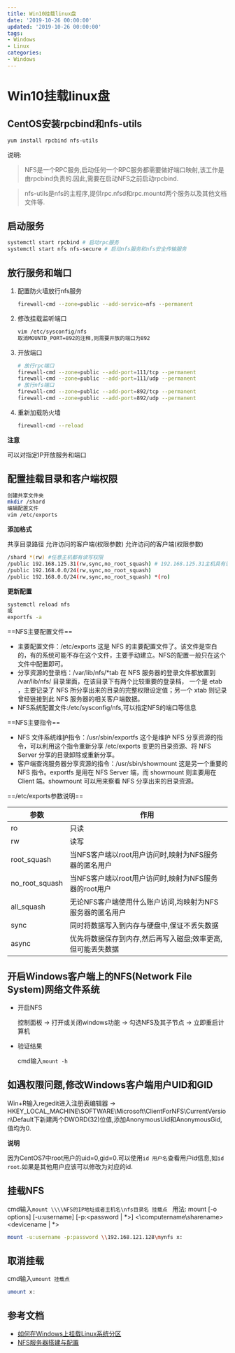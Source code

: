 ```yaml
---
title: Win10挂载linux盘
date: '2019-10-26 00:00:00'
updated: '2019-10-26 00:00:00'
tags:
- Windows
- Linux
categories:
- Windows
---
```

# Win10挂载linux盘

## CentOS安装rpcbind和nfs-utils
```bash
yum install rpcbind nfs-utils
```
说明:
> NFS是一个RPC服务,启动任何一个RPC服务都需要做好端口映射,该工作是由rpcbind负责的.因此,需要在启动NFS之前启动rpcbind.

> nfs-utils是nfs的主程序,提供rpc.nfsd和rpc.mountd两个服务以及其他文档文件等.

## 启动服务
```bash
systemctl start rpcbind # 启动rpc服务
systemctl start nfs nfs-secure # 启动nfs服务和nfs安全传输服务
```

## 放行服务和端口
1. 配置防火墙放行nfs服务

   ```bash
   firewall-cmd --zone=public --add-service=nfs --permanent
   ```

2. 修改挂载监听端口

   ```bash
   vim /etc/sysconfig/nfs
   取消MOUNTD_PORT=892的注释,则需要开放的端口为892
   ```

3. 开放端口

   ```bash
   # 放行rpc端口
   firewall-cmd --zone=public --add-port=111/tcp --permanent
   firewall-cmd --zone=public --add-port=111/udp --permanent
   # 放行nfs端口
   firewall-cmd --zone=public --add-port=892/tcp --permanent
   firewall-cmd --zone=public --add-port=892/udp --permanent
   ```

4. 重新加载防火墙

   ```bash
   firewall-cmd --reload
   ```

**注意**

可以对指定IP开放服务和端口

## 配置挂载目录和客户端权限
```bash
创建共享文件夹
mkdir /shard
编辑配置文件
vim /etc/exports
```
**添加格式**

共享目录路径 允许访问的客户端(权限参数) 允许访问的客户端(权限参数)
```bash
/shard *(rw) #任意主机都有读写权限
/public 192.168.125.31(rw,sync,no_root_squash) # 192.168.125.31主机具有读写权限,并且使用root用户登录时,具有root权限
/public 192.168.0.0/24(rw,sync,no_root_squash)
/public 192.168.0.0/24(rw,sync,no_root_squash) *(ro)
```
**更新配置**

```bash
systemctl reload nfs
或
exportfs -a
```
==NFS主要配置文件==
- 主要配置文件：/etc/exports
这是 NFS 的主要配置文件了。该文件是空白的，有的系统可能不存在这个文件，主要手动建立。NFS的配置一般只在这个文件中配置即可。
- 分享资源的登录档：/var/lib/nfs/*tab
在 NFS 服务器的登录文件都放置到 /var/lib/nfs/ 目录里面，在该目录下有两个比较重要的登录档， 一个是 etab ，主要记录了 NFS 所分享出来的目录的完整权限设定值；另一个 xtab 则记录曾经链接到此 NFS 服务器的相关客户端数据。
- NFS系统配置文件:/etc/sysconfig/nfs,可以指定NFS的端口等信息

==NFS主要指令==
- NFS 文件系统维护指令：/usr/sbin/exportfs
这个是维护 NFS 分享资源的指令，可以利用这个指令重新分享 /etc/exports 变更的目录资源、将 NFS Server 分享的目录卸除或重新分享。
- 客户端查询服务器分享资源的指令：/usr/sbin/showmount
这是另一个重要的 NFS 指令。exportfs 是用在 NFS Server 端，而 showmount 则主要用在 Client 端。showmount 可以用来察看 NFS 分享出来的目录资源。

==/etc/exports参数说明==

参数 | 作用
--- | ---
ro | 只读
rw | 读写
root_squash | 当NFS客户端以root用户访问时,映射为NFS服务器的匿名用户
no_root_squash | 当NFS客户端以root用户访问时,映射为NFS服务器的root用户
all_squash | 无论NFS客户端使用什么账户访问,均映射为NFS服务器的匿名用户
sync | 同时将数据写入到内存与硬盘中,保证不丢失数据
async | 优先将数据保存到内存,然后再写入磁盘;效率更高,但可能丢失数据

## 开启Windows客户端上的NFS(Network File System)网络文件系统

- 开启NFS

  控制面板 -> 打开或关闭windows功能 -> 勾选NFS及其子节点 -> 立即重启计算机

- 验证结果

  cmd输入`mount -h`

## 如遇权限问题,修改Windows客户端用户UID和GID
Win+R输入regedit进入注册表编辑器 -> HKEY_LOCAL_MACHINE\SOFTWARE\Microsoft\ClientForNFS\CurrentVersion\Default下新建两个DWORD(32)位值,添加AnonymousUid和AnonymousGid,值均为0.

**说明**

因为CentOS7中root用户的uid=0,gid=0.可以使用`id 用户名`查看用户id信息,如`id root`.如果是其他用户应该可以修改为对应的id.

## 挂载NFS

cmd输入`mount \\\\NFS的IP地址或者主机名\nfs目录名 挂载点 `
用法:  mount [-o options] [-u:username] [-p:<password | *>] <\\computername\sharename> <devicename | *>

```bash
mount -u:username -p:password \\192.168.121.128\mynfs x:
```

## 取消挂载
cmd输入`umount 挂载点`

```bash
umount x:
```

## 参考文档
- [如何在Windows上挂载Linux系统分区](https://www.cnblogs.com/pyng/p/10173404.html)
- [NFS服务器搭建与配置](https://blog.csdn.net/qq_38265137/article/details/83146421)
